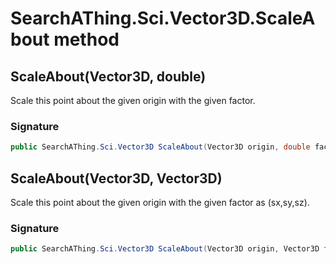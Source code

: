 # SearchAThing.Sci.Vector3D.ScaleAbout method
## ScaleAbout(Vector3D, double)
Scale this point about the given origin with the given factor.

### Signature
```csharp
public SearchAThing.Sci.Vector3D ScaleAbout(Vector3D origin, double factor)
```
## ScaleAbout(Vector3D, Vector3D)
Scale this point about the given origin with the given factor as (sx,sy,sz).

### Signature
```csharp
public SearchAThing.Sci.Vector3D ScaleAbout(Vector3D origin, Vector3D factor)
```
